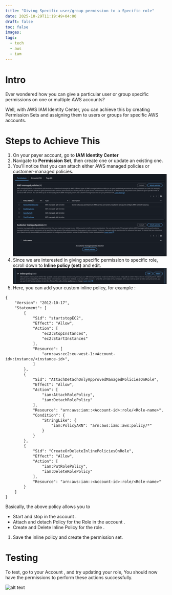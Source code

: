 ```yaml
---
title: "Giving Specific user/group permission to a Specific role"
date: 2025-10-29T11:19:49+04:00
draft: false
toc: false
images:
tags:
  - tech
  - aws
  - iam
---
```


# Intro 

Ever wondered how you can give a particular user or group specific permissions on one or multiple AWS accounts?

Well, with AWS IAM Identity Center, you can achieve this by creating Permission Sets and assigning them to users or groups for specific AWS accounts.
# Steps to Achieve This

1. On your payer account, go to **IAM Identity Center**
2. Navigate to **Permission Set**, then create one or update an existing one.
3. You’ll notice that you can attach either AWS managed policies or customer-managed policies.
![alt text](./images/01.png)
1. Since we are interested in giving specific permission to specific role, scroll down to **Inline policy (set)** and edit.
![alt text](./images/02.png)
1. Here, you can add your custom inline policy, for example :

```
{
	"Version": "2012-10-17",
	"Statement": [
		{
			"Sid": "startstopEC2",
			"Effect": "Allow",
			"Action": [
				"ec2:StopInstances",
				"ec2:StartInstances"
			],
			"Resource": [
				"arn:aws:ec2:eu-west-1:<Account-id>:instance/<instance-id>",
			]
		},
		{
			"Sid": "AttachDetachOnlyApprovedManagedPoliciesOnRole",
			"Effect": "Allow",
			"Action": [
				"iam:AttachRolePolicy",
				"iam:DetachRolePolicy"
			],
			"Resource": "arn:aws:iam::<Account-id>:role/<Role-name>",
			"Condition": {
				"StringLike": {
					"iam:PolicyARN": "arn:aws:iam::aws:policy/*"
				}
			}
		},
		{
			"Sid": "CreateOrDeleteInlinePoliciesOnRole",
			"Effect": "Allow",
			"Action": [
			    "iam:PutRolePolicy",
			    "iam:DeleteRolePolicy"
			],
			"Resource": "arn:aws:iam::<Account-id>:role/<Role-name>"
		}
	]
}
```

Basically, the above policy allows you to
   - Start and stop <instance-id> in the account <Account-id>.
   - Attach and detach Policy for the Role <Role-name> in the account <Account-id>.
   - Create and Delete Inline Policy for the role <Role-name>.

1. Save the inline policy and create the permission set.


# Testing

To test, go to your Account <Account-id>, and try updating your role, You should now have the permissions to perform these actions successfully.

![alt text](https://media0.giphy.com/media/v1.Y2lkPTc5MGI3NjExa284MTVveXlvN3d4b3JyNmUwdnl3Y2hxZWw3dWl2eThwZ2drNzFjaiZlcD12MV9pbnRlcm5hbF9naWZfYnlfaWQmY3Q9Zw/a0h7sAqON67nO/giphy.gif)


